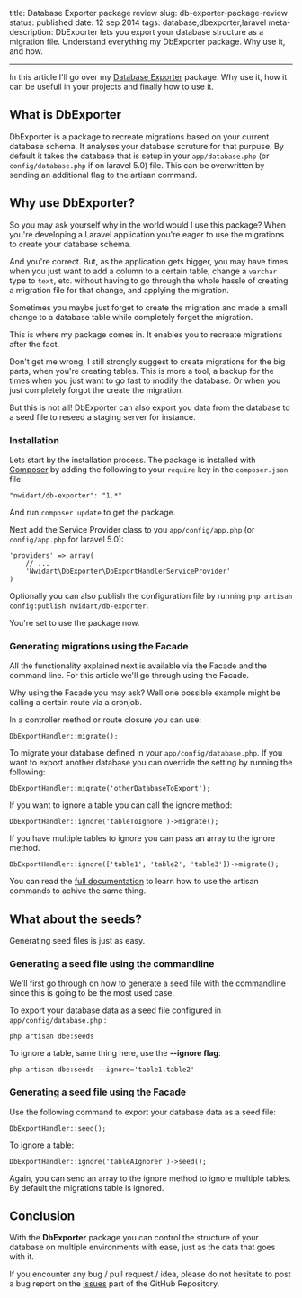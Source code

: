 title: Database Exporter package review
slug: db-exporter-package-review
status: published
date: 12 sep 2014
tags: database,dbexporter,laravel
meta-description: DbExporter lets you export your database structure as a migration file. Understand everything my DbExporter package. Why use it, and how.

-------



In this article I'll go over my [Database Exporter](https://github.com/nWidart/DbExporter) package. Why use it, how it can be usefull in your projects and finally how to use it.

## What is DbExporter

DbExporter is a package to recreate migrations based on your current database schema. It analyses your database scruture for that purpuse. By default it takes the database that is setup in your `app/database.php` (or `config/database.php` if on laravel 5.0) file. This can be overwritten by sending an additional flag to the artisan command.


## Why use DbExporter?

So you may ask yourself why in the world would I use this package? When you're developing a Laravel application you're eager to use the migrations to create your database schema.

And you're correct. But, as the application gets bigger, you may have times when you just want to add a column to a certain table, change a `varchar` type to `text`, etc. without having to go through the whole hassle of creating a migration file for that change, and applying the migration.

Sometimes you maybe just forget to create the migration and made a small change to a database table while completely forget the migration.

This is where my package comes in. It enables you to recreate migrations after the fact.

Don't get me wrong, I still strongly suggest to create migrations for the big parts, when you're creating tables. This is more a tool, a backup for the times when you just want to go fast to modify the database. Or when you just completely forgot the create the migration.

But this is not all! DbExporter can also export you data from the database to a seed file to reseed a staging server for instance.

### Installation

Lets start by the installation process. The package is installed with [Composer](http://getcomposer.org) by adding the following to your `require` key in the `composer.json` file:

```
"nwidart/db-exporter": "1.*"
```
And run `composer update` to get the package.

Next add the Service Provider class to you `app/config/app.php` (or `config/app.php` for laravel 5.0):

``` {.language-php}
'providers' => array(
	// ...
	'Nwidart\DbExporter\DbExportHandlerServiceProvider'
)
```
Optionally you can also publish the configuration file by running `php artisan config:publish nwidart/db-exporter`.

You're set to use the package now.

### Generating migrations using the Facade

All the functionality explained next is available via the Facade and the command line. For this article we'll go through using the Facade.

Why using the Facade you may ask? Well one possible example might be calling a certain route via a cronjob.

In a controller method or route closure you can use:

``` {.language-php}
DbExportHandler::migrate();
```
To migrate your database defined in your `app/config/database.php`. If you want to export another database you can override the setting by running the following:

``` {.language-php}
DbExportHandler::migrate('otherDatabaseToExport');
```
If you want to ignore a table you can call the ignore method:

``` {.language-php}
DbExportHandler::ignore('tableToIgnore')->migrate();
```

If you have multiple tables to ignore you can pass an array to the ignore method.

``` {.language-php}
DbExportHandler::ignore(['table1', 'table2', 'table3'])->migrate();
```

You can read the [full documentation](https://github.com/nWidart/DbExporter) to learn how to use the artisan commands to achive the same thing.

## What about the seeds?

Generating seed files is just as easy.

### Generating a seed file using the commandline

We'll first go through on how to generate a seed file with the commandline since this is going to be the most used case.

To export your database data as a seed file configured in `app/config/database.php` :

```
php artisan dbe:seeds
```

To ignore a table, same thing here, use the **--ignore flag**:

```
php artisan dbe:seeds --ignore='table1,table2'
```

### Generating a seed file using the Facade

Use the following command to export your database data as a seed file:

``` {.language-php}
DbExportHandler::seed();
```
To ignore a table:

``` {.language-php}
DbExportHandler::ignore('tableAIgnorer')->seed();
```

Again, you can send an array to the ignore method to ignore multiple tables. By default the migrations table is ignored.

## Conclusion

With the **DbExporter** package you can control the structure of your database on multiple environments with ease, just as the data that goes with it.

If you encounter any bug / pull request / idea, please do not hesitate to post a bug report on the [issues](https://github.com/nWidart/DbExporter/issues) part of the GitHub Repository.



